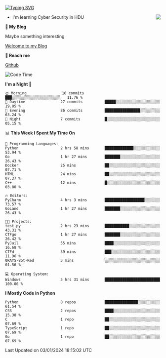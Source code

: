 [![Typing SVG](https://readme-typing-svg.herokuapp.com?font=Fira+Code&pause=1000&random=false&width=450&height=60&lines=Hello+%F0%9F%91%8B%F0%9F%8F%BB;I'm+JBNRZ)](https://git.io/typing-svg)

<a href="#">
  <img align="right" src="https://github-readme-stats.vercel.app/api?username=JBNRZ&show_icons=true&bg_color=15,f2f7fd,E0EAFC" />
</a>

- I'm learning Cyber Security in HDU

 **🌱 My Blog**

Maybe something interesting

[Welcome to my Blog](https://jbnrz.com.cn/)

 **💬 Reach me** 

[Github](https://github.com/JBNRZ)


<!--START_SECTION:waka-->
![Code Time](http://img.shields.io/badge/Code%20Time-243%20hrs%2018%20mins-blue)

**I'm a Night 🦉** 

```text
🌞 Morning                16 commits          ███░░░░░░░░░░░░░░░░░░░░░░   11.76 % 
🌆 Daytime                27 commits          █████░░░░░░░░░░░░░░░░░░░░   19.85 % 
🌃 Evening                86 commits          ████████████████░░░░░░░░░   63.24 % 
🌙 Night                  7 commits           █░░░░░░░░░░░░░░░░░░░░░░░░   05.15 % 
```


📊 **This Week I Spent My Time On** 

```text
💬 Programming Languages: 
Python                   2 hrs 58 mins       █████████████░░░░░░░░░░░░   53.94 % 
Go                       1 hr 27 mins        ███████░░░░░░░░░░░░░░░░░░   26.43 % 
Docker                   25 mins             ██░░░░░░░░░░░░░░░░░░░░░░░   07.71 % 
HTML                     24 mins             ██░░░░░░░░░░░░░░░░░░░░░░░   07.37 % 
C++                      12 mins             █░░░░░░░░░░░░░░░░░░░░░░░░   03.80 % 

🔥 Editors: 
PyCharm                  4 hrs 3 mins        ██████████████████░░░░░░░   73.57 % 
GoLand                   1 hr 27 mins        ███████░░░░░░░░░░░░░░░░░░   26.43 % 

🐱‍💻 Projects: 
test.py                  2 hrs 23 mins       ███████████░░░░░░░░░░░░░░   43.31 % 
CTFgo                    1 hr 27 mins        ███████░░░░░░░░░░░░░░░░░░   26.42 % 
PyJail                   55 mins             ████░░░░░░░░░░░░░░░░░░░░░   16.68 % 
CTFd                     39 mins             ███░░░░░░░░░░░░░░░░░░░░░░   11.96 % 
0RAYS-Bot-Red            5 mins              ░░░░░░░░░░░░░░░░░░░░░░░░░   01.56 % 

💻 Operating System: 
Windows                  5 hrs 31 mins       █████████████████████████   100.00 % 
```

**I Mostly Code in Python** 

```text
Python                   8 repos             ███████████████░░░░░░░░░░   61.54 % 
CSS                      2 repos             ████░░░░░░░░░░░░░░░░░░░░░   15.38 % 
C                        1 repo              ██░░░░░░░░░░░░░░░░░░░░░░░   07.69 % 
TypeScript               1 repo              ██░░░░░░░░░░░░░░░░░░░░░░░   07.69 % 
Go                       1 repo              ██░░░░░░░░░░░░░░░░░░░░░░░   07.69 % 
```




 Last Updated on 03/01/2024 18:15:02 UTC
<!--END_SECTION:waka-->
